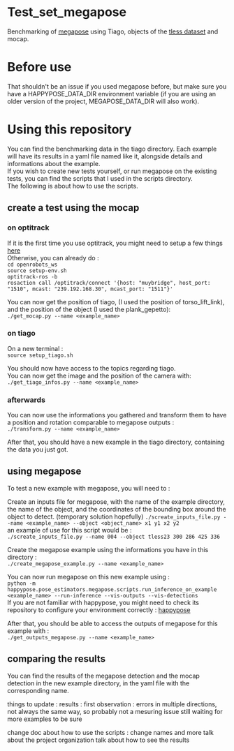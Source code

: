 # Test_set_megapose

Benchmarking of [megapose](https://github.com/agimus-project/happypose) using Tiago, objects of the [tless dataset](http://cmp.felk.cvut.cz/t-less/v) and mocap.

# Before use

That shouldn't be an issue if you used megapose before, but make sure you have a HAPPYPOSE_DATA_DIR environment variable (if you are using an older version of the project, MEGAPOSE_DATA_DIR will also work).

# Using this repository

You can find the benchmarking data in the tiago directory. Each example will have its results in a yaml file named like it, alongside details and informations about the example.  
If you wish to create new tests yourself, or run megapose on the existing tests, you can find the scripts that I used in the scripts directory.  
The following is about how to use the scripts.

## create a test using the mocap

### on optitrack

If it is the first time you use optitrack, you might need to setup a few things [here](https://wiki.laas.fr/robots/PR2/Mocap)  
Otherwise, you can already do :  
`cd openrobots_ws`  
`source setup-env.sh`  
`optitrack-ros -b`  
`rosaction call /optitrack/connect '{host: "muybridge", host_port: "1510", mcast: "239.192.168.30", mcast_port: "1511"}'`

You can now get the position of tiago, (I used the position of torso_lift_link), and the position of the object (I used the plank_gepetto):  
`./get_mocap.py --name <example_name>`

### on tiago

On a new terminal :  
`source setup_tiago.sh`

You should now have access to the topics regarding tiago.  
You can now get the image and the position of the camera with:  
`./get_tiago_infos.py --name <example_name>`

### afterwards

You can now use the informations you gathered and transform them to have a position and rotation comparable to megapose outputs :  
`./transform.py --name <example_name>`

After that, you should have a new example in the tiago directory, containing the data you just got.

## using megapose

To test a new example with megapose, you will need to :  

Create an inputs file for megapose, with the name of the example directory, the name of the object, and the coordinates of the bounding box around the object to detect. (temporary solution hopefully)
`./screate_inputs_file.py --name <example_name> --object <object_name> x1 y1 x2 y2`  
an example of use for this script would be :  
`./screate_inputs_file.py --name 004 --object tless23 300 286 425 336`

Create the megapose example using the informations you have in this directory :  
`./create_megapose_example.py --name <example_name>`

You can now run megapose on this new example using :  
`python -m happypose.pose_estimators.megapose.scripts.run_inference_on_example <example_name> --run-inference --vis-outputs --vis-detections`  
If you are not familiar with happypose, you might need to check its repository to configure your environment correctly : [happypose](https://github.com/agimus-project/happypose)

After that, you should be able to access the outputs of megapose for this example with :  
`./get_outputs_megapose.py --name <example_name>`

## comparing the results

You can find the results of the megapose detection and the mocap detection in the new example directory, in the yaml file with the corresponding name.


things to update :
results : first observation : errors in multiple directions, not always the same way, so probably not a mesuring issue
still waiting for more examples to be sure

change doc about how to use the scripts : change names and more
talk about the project organization
talk about how to see the results